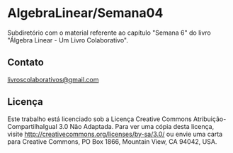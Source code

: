 # AlgebraLinear/Semana04

Subdiretório com o material referente ao capítulo "Semana 6" do livro "Álgebra Linear - Um Livro Colaborativo".

## Contato

<livroscolaborativos@gmail.com>

## Licença

Este trabalho está licenciado sob a Licença Creative Commons Atribuição-CompartilhaIgual 3.0 Não Adaptada. Para ver uma cópia desta licença, visite http://creativecommons.org/licenses/by-sa/3.0/ ou envie uma carta para Creative Commons, PO Box 1866, Mountain View, CA 94042, USA.